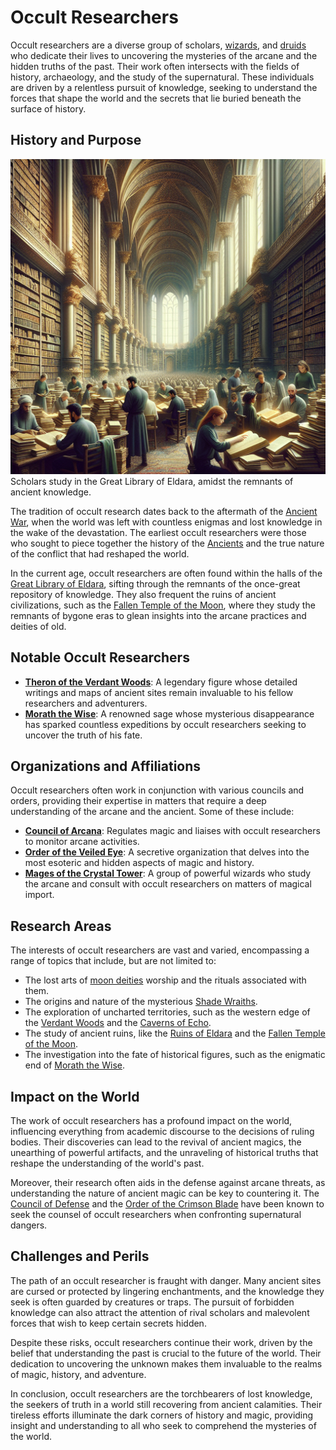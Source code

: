 # Occult Researchers

Occult researchers are a diverse group of scholars, [wizards](Wizards.md), and [druids](Druids.md) who dedicate their lives to uncovering the mysteries of the arcane and the hidden truths of the past. Their work often intersects with the fields of history, archaeology, and the study of the supernatural. These individuals are driven by a relentless pursuit of knowledge, seeking to understand the forces that shape the world and the secrets that lie buried beneath the surface of history.

## History and Purpose

![History and Purpose](../../images/Occult%20Researchers_S_History%20and%20Purpose.png)
Scholars study in the Great Library of Eldara, amidst the remnants of ancient knowledge.

The tradition of occult research dates back to the aftermath of the [Ancient War](Ancient%20War.md), when the world was left with countless enigmas and lost knowledge in the wake of the devastation. The earliest occult researchers were those who sought to piece together the history of the [Ancients](Ancients.md) and the true nature of the conflict that had reshaped the world.

In the current age, occult researchers are often found within the halls of the [Great Library of Eldara](Great%20Library%20of%20Eldara.md), sifting through the remnants of the once-great repository of knowledge. They also frequent the ruins of ancient civilizations, such as the [Fallen Temple of the Moon](Fallen%20Temple%20of%20the%20Moon.md), where they study the remnants of bygone eras to glean insights into the arcane practices and deities of old.

## Notable Occult Researchers

- **[Theron of the Verdant Woods](Theron%20of%20the%20Verdant%20Woods.md)**: A legendary figure whose detailed writings and maps of ancient sites remain invaluable to his fellow researchers and adventurers.
- **[Morath the Wise](Morath%20the%20Wise.md)**: A renowned sage whose mysterious disappearance has sparked countless expeditions by occult researchers seeking to uncover the truth of his fate.

## Organizations and Affiliations

Occult researchers often work in conjunction with various councils and orders, providing their expertise in matters that require a deep understanding of the arcane and the ancient. Some of these include:

- **[Council of Arcana](Council%20of%20Arcana.md)**: Regulates magic and liaises with occult researchers to monitor arcane activities.
- **[Order of the Veiled Eye](Order%20of%20the%20Veiled%20Eye.md)**: A secretive organization that delves into the most esoteric and hidden aspects of magic and history.
- **[Mages of the Crystal Tower](Mages%20of%20the%20Crystal%20Tower.md)**: A group of powerful wizards who study the arcane and consult with occult researchers on matters of magical import.

## Research Areas

The interests of occult researchers are vast and varied, encompassing a range of topics that include, but are not limited to:

- The lost arts of [moon deities](Moon%20Deities.md) worship and the rituals associated with them.
- The origins and nature of the mysterious [Shade Wraiths](Shade%20Wraiths.md).
- The exploration of uncharted territories, such as the western edge of the [Verdant Woods](Verdant%20Woods.md) and the [Caverns of Echo](Caverns%20of%20Echo.md).
- The study of ancient ruins, like the [Ruins of Eldara](Ruins%20of%20Eldara.md) and the [Fallen Temple of the Moon](Fallen%20Temple%20of%20the%20Moon.md).
- The investigation into the fate of historical figures, such as the enigmatic end of [Morath the Wise](Morath%20the%20Wise.md).

## Impact on the World

The work of occult researchers has a profound impact on the world, influencing everything from academic discourse to the decisions of ruling bodies. Their discoveries can lead to the revival of ancient magics, the unearthing of powerful artifacts, and the unraveling of historical truths that reshape the understanding of the world's past.

Moreover, their research often aids in the defense against arcane threats, as understanding the nature of ancient magic can be key to countering it. The [Council of Defense](Council%20of%20Defense.md) and the [Order of the Crimson Blade](Order%20of%20the%20Crimson%20Blade.md) have been known to seek the counsel of occult researchers when confronting supernatural dangers.

## Challenges and Perils

The path of an occult researcher is fraught with danger. Many ancient sites are cursed or protected by lingering enchantments, and the knowledge they seek is often guarded by creatures or traps. The pursuit of forbidden knowledge can also attract the attention of rival scholars and malevolent forces that wish to keep certain secrets hidden.

Despite these risks, occult researchers continue their work, driven by the belief that understanding the past is crucial to the future of the world. Their dedication to uncovering the unknown makes them invaluable to the realms of magic, history, and adventure.

In conclusion, occult researchers are the torchbearers of lost knowledge, the seekers of truth in a world still recovering from ancient calamities. Their tireless efforts illuminate the dark corners of history and magic, providing insight and understanding to all who seek to comprehend the mysteries of the world.